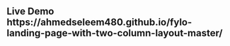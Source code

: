 <h2>Live Demo <a>https://ahmedseleem480.github.io/fylo-landing-page-with-two-column-layout-master/</a></a></h2>
